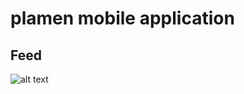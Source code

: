 # plamen mobile application


## Feed
![alt text][img1]


[img1]: https://github.com/demac44/plamen-native/blob/master/src/Assets/images/feed.png

